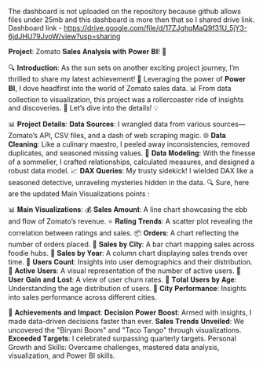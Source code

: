 The dashboard is not uploaded on the repository because github allows files under 25mb and this dashboard is more then that so I shared drive link.
Dashboard link - https://drive.google.com/file/d/17ZJghqMaQ9f31U_5jY3-6jdJHU79JvoW/view?usp=sharing

𝐏𝐫𝐨𝐣𝐞𝐜𝐭: Zomato 𝐒𝐚𝐥𝐞𝐬 𝐀𝐧𝐚𝐥𝐲𝐬𝐢𝐬 𝐰𝐢𝐭𝐡 𝐏𝐨𝐰𝐞𝐫 𝐁𝐈! 🚀

🔍 𝐈𝐧𝐭𝐫𝐨𝐝𝐮𝐜𝐭𝐢𝐨𝐧: As the sun sets on another exciting project journey, I’m thrilled to share my latest achievement! 🌟 Leveraging the power of 𝐏𝐨𝐰𝐞𝐫 𝐁𝐈, I dove headfirst into the world of Zomato sales data. 📊 From data collection to visualization, this project was a rollercoaster ride of insights and discoveries. 🎢 Let’s dive into the details! 💡

📊 𝐏𝐫𝐨𝐣𝐞𝐜𝐭 𝐃𝐞𝐭𝐚𝐢𝐥𝐬:
𝐃𝐚𝐭𝐚 𝐒𝐨𝐮𝐫𝐜𝐞𝐬: I wrangled data from various sources—Zomato’s API, CSV files, and a dash of web scraping magic. 🌐
𝐃𝐚𝐭𝐚 𝐂𝐥𝐞𝐚𝐧𝐢𝐧𝐠: Like a culinary maestro, I peeled away inconsistencies, removed duplicates, and seasoned missing values. 🧹
𝐃𝐚𝐭𝐚 𝐌𝐨𝐝𝐞𝐥𝐢𝐧𝐠: With the finesse of a sommelier, I crafted relationships, calculated measures, and designed a robust data model. 📈
𝐃𝐀𝐗 𝐐𝐮𝐞𝐫𝐢𝐞𝐬: My trusty sidekick! I wielded DAX like a seasoned detective, unraveling mysteries hidden in the data. 🔍
Sure, here are the updated Main Visualizations points :

📊 𝐌𝐚𝐢𝐧 𝐕𝐢𝐬𝐮𝐚𝐥𝐢𝐳𝐚𝐭𝐢𝐨𝐧𝐬:
💰 𝐒𝐚𝐥𝐞𝐬 𝐀𝐦𝐨𝐮𝐧𝐭: A line chart showcasing the ebb and flow of Zomato’s revenue.
⭐ 𝐑𝐚𝐭𝐢𝐧𝐠 𝐓𝐫𝐞𝐧𝐝𝐬: A scatter plot revealing the correlation between ratings and sales.
📦 𝐎𝐫𝐝𝐞𝐫𝐬: A chart reflecting the number of orders placed.
🌇 𝐒𝐚𝐥𝐞𝐬 𝐛𝐲 𝐂𝐢𝐭𝐲: A bar chart mapping sales across foodie hubs.
📅 𝐒𝐚𝐥𝐞𝐬 𝐛𝐲 𝐘𝐞𝐚𝐫: A column chart displaying sales trends over time.
👥 𝐔𝐬𝐞𝐫𝐬 𝐂𝐨𝐮𝐧𝐭: Insights into user demographics and their distribution.
🕺 𝐀𝐜𝐭𝐢𝐯𝐞 𝐔𝐬𝐞𝐫𝐬: A visual representation of the number of active users.
💃 𝐔𝐬𝐞𝐫 𝐆𝐚𝐢𝐧 𝐚𝐧𝐝 𝐋𝐨𝐬𝐭: A view of user churn rates.
🎂 𝐓𝐨𝐭𝐚𝐥 𝐔𝐬𝐞𝐫𝐬 𝐛𝐲 𝐀𝐠𝐞: Understanding the age distribution of users.
🎡 𝐂𝐢𝐭𝐲 𝐏𝐞𝐫𝐟𝐨𝐫𝐦𝐚𝐧𝐜𝐞: Insights into sales performance across different cities.

🎯 𝐀𝐜𝐡𝐢𝐞𝐯𝐞𝐦𝐞𝐧𝐭𝐬 𝐚𝐧𝐝 𝐈𝐦𝐩𝐚𝐜𝐭:
𝐃𝐞𝐜𝐢𝐬𝐢𝐨𝐧 𝐏𝐨𝐰𝐞𝐫 𝐁𝐨𝐨𝐬𝐭: Armed with insights, I made data-driven decisions faster than ever.
𝐒𝐚𝐥𝐞𝐬 𝐓𝐫𝐞𝐧𝐝𝐬 𝐔𝐧𝐯𝐞𝐢𝐥𝐞𝐝: We uncovered the "Biryani Boom" and "Taco Tango" through visualizations.
𝐄𝐱𝐜𝐞𝐞𝐝𝐞𝐝 𝐓𝐚𝐫𝐠𝐞𝐭𝐬: I celebrated surpassing quarterly targets.
Personal Growth and Skills: Overcame challenges, mastered data analysis, visualization, and Power BI skills.
